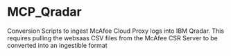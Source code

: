 # MCP_Qradar
Conversion Scripts to ingest McAfee Cloud Proxy logs into IBM Qradar. This requires pulling the websaas CSV files from the McAfee CSR Server to be converted into an ingestible format
